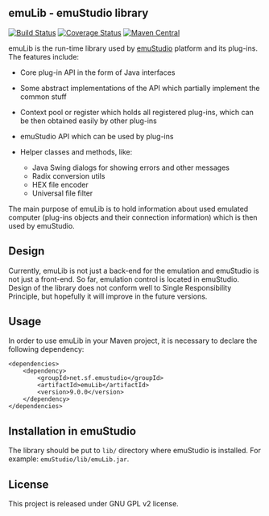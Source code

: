emuLib - emuStudio library
--------------------------
[![Build Status](https://travis-ci.org/vbmacher/emuLib.svg)](https://travis-ci.org/vbmacher/emuLib)
[![Coverage Status](https://coveralls.io/repos/vbmacher/emuLib/badge.svg?branch=development)](https://coveralls.io/r/vbmacher/emuLib?branch=development)
[![Maven Central](https://maven-badges.herokuapp.com/maven-central/net.sf.emustudio/emuLib/badge.svg)](https://maven-badges.herokuapp.com/maven-central/net.sf.emustudio/emuLib)


emuLib is the run-time library used by [emuStudio](http://github.com/vbmacher/emuStudio) platform and its plug-ins.
The features include:
 
* Core plug-in API in the form of Java interfaces

* Some abstract implementations of the API which partially implement the common stuff

* Context pool or register which holds all registered plug-ins, which can be then obtained easily by other plug-ins 

* emuStudio API which can be used by plug-ins

* Helper classes and methods, like:

    * Java Swing dialogs for showing errors and other messages
    * Radix conversion utils
    * HEX file encoder
    * Universal file filter
 
The main purpose of emuLib is to hold information about used emulated computer (plug-ins objects and their connection
information) which is then used by emuStudio.

Design
------

Currently, emuLib is not just a back-end for the emulation and emuStudio is not just a front-end. So far, emulation
control is located in emuStudio. Design of the library does not conform well to Single Responsibility Principle,
but hopefully it will improve in the future versions.

Usage
-----

In order to use emuLib in your Maven project, it is necessary to declare the following dependency:

```
<dependencies>
    <dependency>
        <groupId>net.sf.emustudio</groupId>
        <artifactId>emuLib</artifactId>
        <version>9.0.0</version>
    </dependency>
</dependencies>
```

Installation in emuStudio
-------------------------

The library should be put to `lib/` directory where emuStudio is installed.
For example: `emuStudio/lib/emuLib.jar`.

License
-------

This project is released under GNU GPL v2 license.
